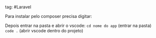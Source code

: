 tag: #Laravel

Para instalar pelo composer precisa digitar:
 

Depois entrar na pasta e abrir o vscode:
`cd nome do app` (entrar na pasta)
`code .` (abrir vscode dentro do projeto)